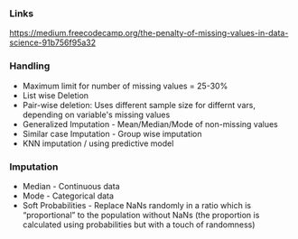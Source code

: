 ### Links
https://medium.freecodecamp.org/the-penalty-of-missing-values-in-data-science-91b756f95a32 </br>

### Handling
* Maximum limit for number of missing values = 25-30%
* List wise Deletion
* Pair-wise deletion: Uses different sample size for differnt vars, depending on variable's missing values
* Generalized Imputation - Mean/Median/Mode of non-missing values
* Similar case Imputation - Group wise imputation 
* KNN imputation / using predictive model

### Imputation
* Median - Continuous data
* Mode - Categorical data
* Soft Probabilities - Replace NaNs randomly in a ratio which is “proportional” to the population without NaNs (the proportion is calculated using probabilities but with a touch of randomness)




